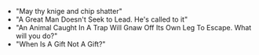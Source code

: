 * "May thy knige and chip shatter"
* "A Great Man Doesn't Seek to Lead. He's called to it"
* "An Animal Caught In A Trap Will Gnaw Off Its Own Leg To Escape. What will you do?"
* "When Is A Gift Not A Gift?"
